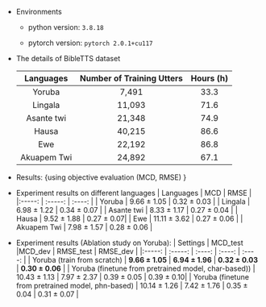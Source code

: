 - Environments

  - python version: `3.8.18`

  - pytorch version: `pytorch 2.0.1+cu117`

- The details of BibleTTS dataset

  | Languages  | Number of Training Utters | Hours (h) |
  |:-----: | :-----: | :----: |
  | Yoruba |  7,491  |  33.3  |
  | Lingala | 11,093  | 71.6 |
  | Asante twi |  21,348 | 74.9 |
  | Hausa | 40,215 | 86.6  |
  | Ewe |  22,192 |  86.8  |
  | Akuapem Twi | 24,892  | 67.1  |




- Results: {using objective evaluation (MCD, RMSE) } 



* Experiment results on different languages
    |   Languages     | MCD | RMSE |
    |:-----: | :-----: | :----: |
    | Yoruba |  9.66 ± 1.05  | 0.32 ± 0.03   |
    | Lingala |  6.98 ± 1.22 | 0.34 ± 0.07 |
    | Asante twi | 8.33 ± 1.17 | 0.27 ± 0.04 |
    | Hausa | 9.52 ± 1.88 | 0.27 ± 0.07|
    | Ewe | 11.11 ± 3.62 |  0.27 ± 0.06 |
    | Akuapem Twi |  7.98 ± 1.57 | 0.28 ± 0.06 |

* Experiment results (Ablation study on Yoruba): 
  |      Settings      | MCD_test |MCD_dev | RMSE_test | RMSE_dev |
  |:-----: | :-----: | :----: | :----: | :----: | 
  | Yoruba (train from scratch) | **9.66 ± 1.05** | **6.94 ± 1.96** | **0.32 ± 0.03** | **0.30 ± 0.06** |
  | Yoruba (finetune from pretrained model, char-based)) |  10.43 ± 1.13  | 7.97 ± 2.37 | 0.39 ± 0.05 | 0.39 ± 0.10|
  | Yoruba (finetune from pretrained model, phn-based) |  10.14 ± 1.26  | 7.42 ± 1.76 | 0.35 ± 0.04 | 0.31 ± 0.07 |

